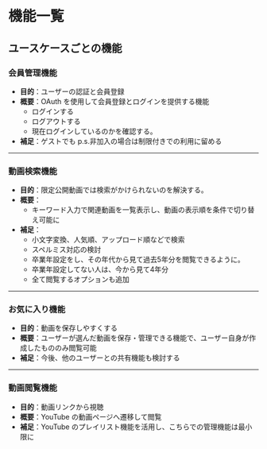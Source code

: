 # 機能一覧

## ユースケースごとの機能

### 会員管理機能

- **目的**：ユーザーの認証と会員登録
- **概要**：OAuth を使用して会員登録とログインを提供する機能
  - ログインする
  - ログアウトする
  - 現在ログインしているのかを確認する。
- **補足**：ゲストでも p.s.非加入の場合は制限付きでの利用に留める

---

### 動画検索機能

- **目的**：限定公開動画では検索がかけられないのを解決する。
- **概要**：
  - キーワード入力で関連動画を一覧表示し、動画の表示順を条件で切り替え可能に
- **補足**：
  - 小文字変換、人気順、アップロード順などで検索
  - スペルミス対応の検討
  - 卒業年設定をし、その年代から見て過去5年分を閲覧できるように。
  - 卒業年設定してない人は、今から見て4年分
  - 全て閲覧するオプションも追加

---

### お気に入り機能

- **目的**：動画を保存しやすくする
- **概要**：ユーザーが選んだ動画を保存・管理できる機能で、ユーザー自身が作成したもののみ閲覧可能
- **補足**：今後、他のユーザーとの共有機能も検討する

---

### 動画閲覧機能

- **目的**：動画リンクから視聴
- **概要**：YouTube の動画ページへ遷移して閲覧
- **補足**：YouTube のプレイリスト機能を活用し、こちらでの管理機能は最小限に
